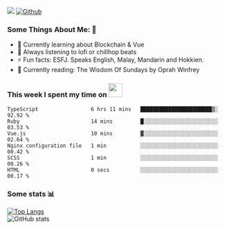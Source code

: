 ![](https://visitor-badge.laobi.icu/badge?page_id=seanho96.seanho96)
[![Github](https://img.shields.io/github/followers/seanho96?label=Follow&style=social)](https://github.com/seanho96)

### Some Things About Me: 👋
- 🌱 Currently learning about Blockchain & Vue
- :musical_note: Always listening to lofi or chillhop beats
- :zap: Fun facts: ESFJ. Speaks English, Malay, Mandarin and Hokkien.
- :book: Currently reading: The Wisdom Of Sundays by Oprah Winfrey

### This week I spent my time on <img src="https://media.giphy.com/media/SvQzkTQb3ZwKcj1QTO/giphy.gif" width="32">

<!--START_SECTION:waka-->

```text
TypeScript                 6 hrs 11 mins   ███████████████████████▒░   92.92 %
Ruby                       14 mins         █░░░░░░░░░░░░░░░░░░░░░░░░   03.53 %
Vue.js                     10 mins         ▓░░░░░░░░░░░░░░░░░░░░░░░░   02.64 %
Nginx configuration file   1 min           ░░░░░░░░░░░░░░░░░░░░░░░░░   00.42 %
SCSS                       1 min           ░░░░░░░░░░░░░░░░░░░░░░░░░   00.26 %
HTML                       0 secs          ░░░░░░░░░░░░░░░░░░░░░░░░░   00.17 %
```

<!--END_SECTION:waka-->

### Some stats 📊

[![Top Langs](https://github-readme-stats.vercel.app/api/top-langs/?username=seanho96&layout=compact&theme=graywhite)](https://github.com/anuraghazra/github-readme-stats)
<br/>
![GitHub stats](https://github-readme-stats.vercel.app/api?username=seanho96&show_icons=true&theme=graywhite)

